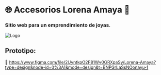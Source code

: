 # 🌐 Accesorios Lorena Amaya 📿
### Sitio web para un emprendimiento de joyas.
![Logo](https://github.com/RosmeriCcF/Accesorios-Lorena-Amaya/assets/105573438/40d20461-69d4-4540-8244-3ece799bafe6)

## Prototipo:
🔗 https://www.figma.com/file/2UyntkpO2F81Wv0GRXpaSy/Lorena-Amaya?type=design&node-id=0%3A1&mode=design&t=BNPGrLaSsNOonayu-1
